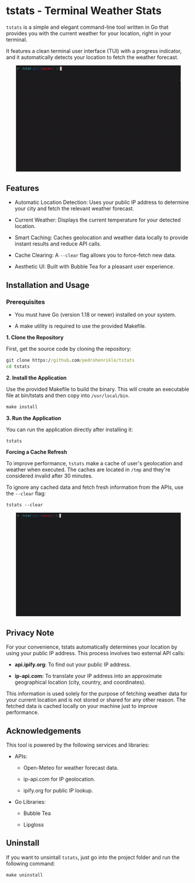 # tstats - Terminal Weather Stats


`tstats` is a simple and elegant command-line tool written in Go that provides you with the current weather for your location, right in your terminal.

It features a clean terminal user interface (TUI) with a progress indicator, and it automatically detects your location to fetch the weather forecast.

<p align="center">
    <img src="./media/default.gif" alt="Default app demo" width="450" />
</p>

## Features

- Automatic Location Detection: Uses your public IP address to determine your city and fetch the relevant weather forecast.

- Current Weather: Displays the current temperature for your detected location.

- Smart Caching: Caches geolocation and weather data locally to provide instant results and reduce API calls.

- Cache Clearing: A `--clear` flag allows you to force-fetch new data.

- Aesthetic UI: Built with Bubble Tea for a pleasant user experience.

## Installation and Usage
### Prerequisites

- You must have Go (version 1.18 or newer) installed on your system.

- A make utility is required to use the provided Makefile.

**1. Clone the Repository**

First, get the source code by cloning the repository:

```cmd
git clone https://github.com/pedrohenrikle/tstats
cd tstats
```

**2. Install the Application**

Use the provided Makefile to build the binary. This will create an executable file at bin/tstats and then copy into `/usr/local/bin`.

```cmd
make install
```

**3. Run the Application**

You can run the application directly after installing it:

```
tstats
```

**Forcing a Cache Refresh**

To improve performance, `tstats` make a cache of user's geolocation and weather when executed. The caches are located in `/tmp` and they're considered invalid after 30 minutes.

To ignore any cached data and fetch fresh information from the APIs, use the `--clear` flag:

```
tstats --clear
```

<p align="center">
    <img src="./media/clear.gif" alt="Running app in clear cache mode" width="450" />
</p>


## Privacy Note

For your convenience, tstats automatically determines your location by using your public IP address. This process involves two external API calls:

- **api.ipify.org**: To find out your public IP address.

- **ip-api.com:** To translate your IP address into an approximate geographical location (city, country, and coordinates).

This information is used solely for the purpose of fetching weather data for your current location and is not stored or shared for any other reason. The fetched data is cached locally on your machine just to improve performance.

## Acknowledgements

This tool is powered by the following services and libraries:

- APIs:

    - Open-Meteo for weather forecast data.

    - ip-api.com for IP geolocation.

    - ipify.org for public IP lookup.

- Go Libraries:

    - Bubble Tea

    - Lipgloss

## Uninstall

If you want to unsintall `tstats`, just go into the project folder and run the following command:

```cmd
make uninstall
```